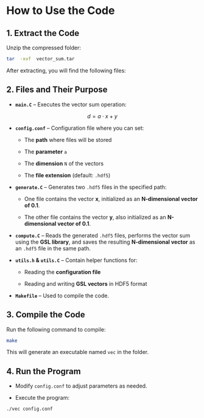 # **How to Use the Code**


## **1. Extract the Code**

Unzip the compressed folder:

```bash
tar  -xvf  vector_sum.tar
```

After extracting, you will find the following files:

## **2. Files and Their Purpose**

  

-  **`main.C`** – Executes the vector sum operation:

$$d = a \cdot x + y $$

 

-  **`config.conf`** – Configuration file where you can set:

	- The **path** where files will be stored

	- The **parameter**  `a`

	- The **dimension**  `N` of the vectors

	- The **file extension** (default: `.hdf5`)

  

-  **`generate.C`** – Generates two `.hdf5` files in the specified path:

	- One file contains the vector **x**, initialized as an **N-dimensional vector of 0.1**.

	- The other file contains the vector **y**, also initialized as an **N-dimensional vector of 0.1**.

  

-  **`compute.C`** – Reads the generated `.hdf5` files, performs the vector sum using the **GSL library**, and saves the resulting **N-dimensional vector** as an `.hdf5` file in the same path.

  

-  **`utils.h` & `utils.C`** – Contain helper functions for:

	- Reading the **configuration file**

	- Reading and writing **GSL vectors** in HDF5 format

  

-  **`Makefile`** – Used to compile the code.

  

## **3. Compile the Code**

Run the following command to compile:

```bash
make
```

This will generate an executable named `vec` in the folder.

  

## **4. Run the Program**

  

- Modify `config.conf` to adjust parameters as needed.

  

- Execute the program:

```bash
./vec config.conf
```